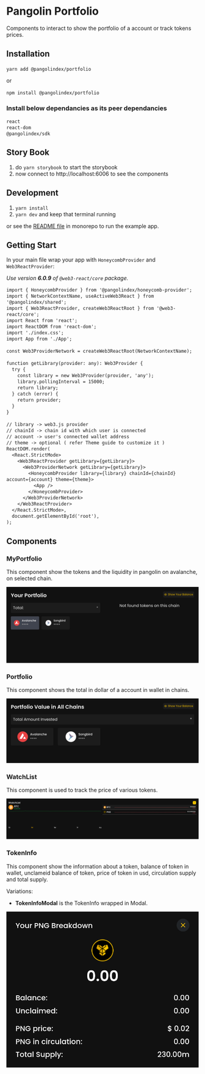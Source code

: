 # Pangolin Portfolio
Components to interact to show the portfolio of a account or track tokens prices.

## Installation
`yarn add @pangolindex/portfolio`

or

`npm install @pangolindex/portfolio`

### Install below dependancies as its peer dependancies

```
react
react-dom
@pangolindex/sdk
```

## Story Book

1. do `yarn storybook` to start the storybook
2. now connect to http://localhost:6006 to see the components

## Development

1. `yarn install`
2. `yarn dev` and keep that terminal running

or see the [README file](/monorepo/README.md) in monorepo to run the example app.

## Getting Start
In your main file wrap your app with `HoneycombProvider` and `Web3ReactProvider`:

_Use version **6.0.9** of `@web3-react/core` package._

```tsx
import { HoneycombProvider } from '@pangolindex/honeycomb-provider';
import { NetworkContextName, useActiveWeb3React } from '@pangolindex/shared';
import { Web3ReactProvider, createWeb3ReactRoot } from '@web3-react/core';
import React from 'react';
import ReactDOM from 'react-dom';
import './index.css';
import App from './App';

const Web3ProviderNetwork = createWeb3ReactRoot(NetworkContextName);

function getLibrary(provider: any): Web3Provider {
  try {
    const library = new Web3Provider(provider, 'any');
    library.pollingInterval = 15000;
    return library;
  } catch (error) {
    return provider;
  }
}

// library -> web3.js provider
// chainId -> chain id with which user is connected
// account -> user's connected wallet address
// theme -> optional ( refer Theme guide to customize it )
ReactDOM.render(
  <React.StrictMode>
    <Web3ReactProvider getLibrary={getLibrary}>
      <Web3ProviderNetwork getLibrary={getLibrary}>
        <HoneycombProvider library={library} chainId={chainId} account={account} theme={theme}>
          <App />
        </HoneycombProvider>
      </Web3ProviderNetwork>
    </Web3ReactProvider>
  </React.StrictMode>,
  document.getElementById('root'),
);
```

## Components

### MyPortfolio
This component show the tokens and the liquidity in pangolin on avalanche, on selected chain.

![MyPortfolio component](docs/MyPortfolio.png)

### Portfolio
This component shows the total in dollar of a account in wallet in chains.

![Portfolio component](docs/Portfolio.png)

### WatchList
This component is used to track the price of various tokens.

![WatchList component](docs/Watchlist.png)

### TokenInfo
This component show the information about a token, balance of token in wallet, unclameid balance of token, price of token in usd, circulation supply and total supply.

Variations:
- **TokenInfoModal** is the TokenInfo wrapped in Modal.

![TokenInfo component](docs/TokenInfo.png)
